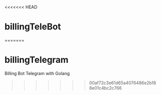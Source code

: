 <<<<<<< HEAD
# billingTeleBot
=======
# billingTelegram
Billing Bot Telegram with Golang
>>>>>>> 00af72c3e61d65a4076486e2b188e01c4bc2c766
